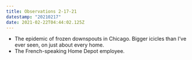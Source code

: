 ```yaml
---
title: Observations 2-17-21
datestamp: "20210217"
date: 2021-02-22T04:44:02.125Z
---
```

- The epidemic of frozen downspouts in Chicago. Bigger icicles than I’ve ever seen, on just about every home.
- The French-speaking Home Depot employee.